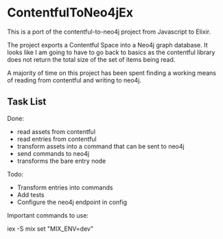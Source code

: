# ContentfulToNeo4jEx

This is a port of the contentful-to-neo4j project from Javascript to Elixir.

The project exports a Contentful Space into a Neo4j graph database.
It looks like I am going to have to go back to basics as the contentful library does not
return the total size of the set of items being read. 

A majority of time on this project has been spent finding a working means of reading from contentful and writing to neo4j.

## Task List

Done:

- read assets from contentful
- read entries from contentful
- transform assets into a command that can be sent to neo4j
- send commands to neo4j
- transforms the bare entry node

Todo:

- Transform entries into commands
- Add tests
- Configure the neo4j endpoint in config

Important commands to use:

iex -S mix
set "MIX_ENV=dev"